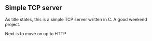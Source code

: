 ## Simple TCP server
As title states, this is a simple TCP server written in C. A good weekend project.

Next is to move on up to HTTP